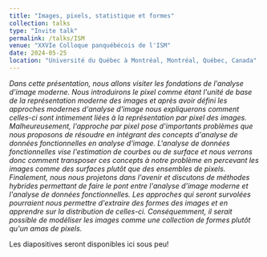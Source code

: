 ```yaml
---
title: "Images, pixels, statistique et formes"
collection: talks
type: "Invite talk"
permalink: /talks/ISM
venue: "XXVIe Colloque panquébécois de l'ISM"
date: 2024-05-25
location: "Université du Québec à Montréal, Montréal, Québec, Canada"
---
```


*Dans cette présentation, nous allons visiter les fondations de l'analyse d'image moderne. Nous introduirons le pixel comme étant l'unité de base de la représentation moderne des images et après avoir défini les approches modernes d'analyse d'image nous expliquerons comment celles-ci sont intimement liées à la représentation par pixel des images. Malheureusement, l'approche par pixel pose d'importants problèmes que nous proposons de résoudre en intégrant des concepts d'analyse de données fonctionnelles en analyse d'image. L'analyse de données fonctionnelles vise l'estimation de courbes ou de surface et nous verrons donc comment transposer ces concepts à notre problème en percevant les images comme des surfaces plutôt que des ensembles de pixels. Finalement, nous nous projetons dans l'avenir et discutons de méthodes hybrides permettant de faire le pont entre l'analyse d'image moderne et l'analyse de données fonctionnelles. Les approches qui seront survolées pourraient nous permettre d'extraire des formes des images et en apprendre sur la distribution de celles-ci. Conséquemment, il serait possible de modéliser les images comme une collection de formes plutôt qu'un amas de pixels.*

Les diapositives seront disponibles ici sous peu!
